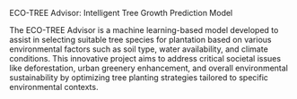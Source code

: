 ECO-TREE Advisor: Intelligent Tree Growth Prediction Model

The ECO-TREE Advisor is a machine learning-based model developed to assist in selecting suitable tree species for plantation based on various environmental factors such as soil type, water availability, and climate conditions.
This innovative project aims to address critical societal issues like deforestation, urban greenery enhancement, and overall environmental sustainability by optimizing tree planting strategies tailored to specific environmental contexts.

